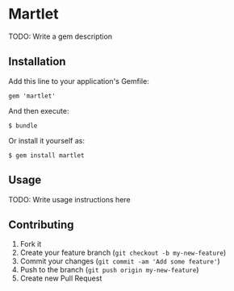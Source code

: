# Martlet

TODO: Write a gem description

## Installation

Add this line to your application's Gemfile:

    gem 'martlet'

And then execute:

    $ bundle

Or install it yourself as:

    $ gem install martlet

## Usage

TODO: Write usage instructions here

## Contributing

1. Fork it
2. Create your feature branch (`git checkout -b my-new-feature`)
3. Commit your changes (`git commit -am 'Add some feature'`)
4. Push to the branch (`git push origin my-new-feature`)
5. Create new Pull Request
